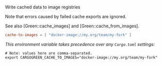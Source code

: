 Write cached data to image registries

Note that errors caused by failed cache exports are ignored.

See also [Green::cache_images] and [Green::cache_from_images].

```toml
cache-to-images = [ "docker-image://my.org/team/my-fork" ]
```

*This environment variable takes precedence over any `Cargo.toml` settings:*
```shell
# Note: values here are comma-separated.
export CARGOGREEN_CACHE_TO_IMAGES="docker-image://my.org/team/my-fork"
```

